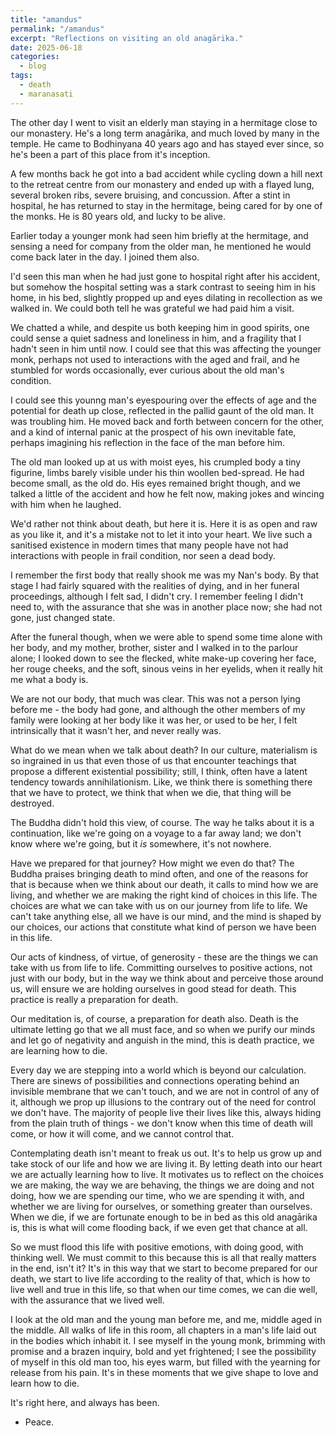 ```yaml
---
title: "amandus"
permalink: "/amandus" 
excerpt: "Reflections on visiting an old anagārika."
date: 2025-06-18
categories:
  - blog 
tags: 
  - death
  - maranasati
--- 
```


The other day I went to visit an elderly man staying in a hermitage close to our monastery. He's a long term anagārika, and much loved by many in the temple. He came to Bodhinyana 40 years ago and has stayed ever since, so he's been a part of this place from it's inception.

A few months back he got into a bad accident while cycling down a hill next to the retreat centre from our monastery and ended up with a flayed lung, several broken ribs, severe bruising, and concussion. After a stint in hospital, he has returned to stay in the hermitage, being cared for by one of the monks. He is 80 years old, and lucky to be alive. 

Earlier today a younger monk had seen him briefly at the hermitage, and sensing a need for company from the older man, he mentioned he would come back later in the day. I joined them also. 

I'd seen this man when he had just gone to hospital right after his accident, but somehow the hospital setting was a stark contrast to seeing him in his home, in his bed, slightly propped up and eyes dilating in recollection as we walked in. We could both tell he was grateful we had paid him a visit.

We chatted a while, and despite us both keeping him in good spirits, one could sense a quiet sadness and loneliness in him, and a fragility that I hadn't seen in him until now. I could see that this was affecting the younger monk, perhaps not used to interactions with the aged and frail, and he stumbled for words occasionally, ever curious about the old man's condition. 

I could see this younng man's eyespouring over the effects of age and the potential for death up close, reflected in the pallid gaunt of the old man. It was troubling him. He moved back and forth between concern for the other, and a kind of internal panic at the prospect of his own inevitable fate, perhaps imagining his reflection in the face of the man before him. 

The old man looked up at us with moist eyes, his crumpled body a tiny figurine, limbs barely visible under his thin woollen bed-spread. He had become small, as the old do. His eyes remained bright though, and we talked a little of the accident and how he felt now, making jokes and wincing with him when he laughed.  

We'd rather not think about death, but here it is. Here it is as open and raw as you like it, and it's a mistake not to let it into your heart. We live such a sanitised existence in modern times that many people have not had interactions with people in frail condition, nor seen a dead body.

I remember the first body that really shook me was my Nan's body. By that stage I had fairly squared with the realities of dying, and in her funeral proceedings, although I felt sad, I didn't cry. I remember feeling I didn't need to, with the assurance that she was in another place now; she had not gone, just changed state. 

After the funeral though, when we were able to spend some time alone with her body, and my mother, brother, sister and I walked in to the parlour alone; I looked down to see the flecked, white make-up covering her face, her rouge cheeks, and the soft, sinous veins in her eyelids, when it really hit me what a body is. 

We are not our body, that much was clear. This was not a person lying before me - the body had gone, and although the other members of my family were looking at her body like it was her, or used to be her, I felt intrinsically that it wasn't her, and never really was.  

What do we mean when we talk about death? In our culture, materialism is so ingrained in us that even those of us that encounter teachings that propose a different existential possibility; still, I think, often have a latent tendency towards annihilationism. Like, we think there is something there that we have to protect, we think that when we die, that thing will be destroyed. 

The Buddha didn't hold this view, of course. The way he talks about it is a continuation, like we're going on a voyage to a far away land; we don't know where we're going, but it *is* somewhere, it's not nowhere. 

Have we prepared for that journey? How might we even do that? The Buddha praises bringing death to mind often, and one of the reasons for that is because when we think about our death, it calls to mind how we are living, and whether we are making the right kind of choices in this life. The choices are what we can take with us on our journey from life to life. We can't take anything else, all we have is our mind, and the mind is shaped by our choices, our actions that constitute what kind of person we have been in this life. 

Our acts of kindness, of virtue, of generosity - these are the things we can take with us from life to life. Committing ourselves to positive actions, not just with our body, but in the way we think about and perceive those around us, will ensure we are holding ourselves in good stead for death. This practice is really a preparation for death.

Our meditation is, of course, a preparation for death also. Death is the ultimate letting go that we all must face, and so when we purify our minds and let go of negativity and anguish in the mind, this is death practice, we are learning how to die. 

Every day we are stepping into a world which is beyond our calculation. There are sinews of possibilities and connections operating behind an invisible membrane that we can't touch, and we are not in control of any of it, although we prop up illusions to the contrary out of the need for control we don't have. The majority of people live their lives like this, always hiding from the plain truth of things -  we don't know when this time of death will come, or how it will come, and we cannot control that. 

Contemplating death isn't meant to freak us out. It's to help us grow up and take stock of our life and how we are living it. By letting death into our heart we are actually learning how to live. It motivates us to reflect on the choices we are making, the way we are behaving, the things we are doing and not doing, how we are spending our time, who we are spending it with, and whether we are living for ourselves, or something greater than ourselves. When we die, if we are fortunate enough to be in bed as this old anagārika is, this is what will come flooding back, if we even get that chance at all. 

So we must flood this life with positive emotions, with doing good, with thinking well. We must commit to this because this is all that really matters in the end, isn't it? It's in this way that we start to become prepared for our death, we start to live life according to the reality of that, which is how to live well and true in this life, so that when our time comes, we can die well, with the assurance that we lived well. 

I look at the old man and the young man before me, and me, middle aged in the middle. All walks of life in this room, all chapters in a man's life laid out in the bodies which inhabit it. I see myself in the young monk, brimming with promise and a brazen inquiry, bold and yet frightened; I see the possibility of myself in this old man too, his eyes warm, but filled with the yearning for release from his pain. It's in these moments that we give shape to love and learn how to die.

It's right here, and always has been. 

- Peace. 
